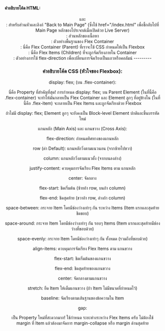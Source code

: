 #### คำอธิบายโค้ด HTML:

<header> และ <nav>: สำหรับส่วนหัวและลิงก์ "Back to Main Page" (ซึ่งใช้ href="/index.html" เพื่อชี้กลับไปที่ Main Page หลักของโปรเจกต์เมื่อเปิดด้วย Live Server)

<main>: ส่วนหลักของเนื้อหา

<section class="flex-container-example">: ตัวอย่างพื้นฐานของ Flex Container

<div class="flex-container">: นี่คือ Flex Container (Parent) ที่เราจะใช้ CSS กำหนดให้เป็น Flexbox

<div class="flex-item">: นี่คือ Flex Items (Children) ที่จะถูกจัดเรียงภายใน Container

<section class="flex-direction-example">: ตัวอย่างการใช้ flex-direction เพื่อเปลี่ยนการจัดเรียงเป็นแถวหรือคอลัมน์
---------

### คำอธิบายโค้ด CSS (หัวใจของ Flexbox):

display: flex; (บน .flex-container):

นี่คือ Property ที่สำคัญที่สุด! การกำหนด display: flex; บน Parent Element (ในที่นี้คือ .flex-container) จะทำให้มันกลายเป็น Flex Container และ Element ลูกๆ ที่อยู่ข้างใน (ในที่นี้คือ .flex-item) จะกลายเป็น Flex Items และถูกจัดเรียงด้วย Flexbox 

ถ้าไม่มี display: flex; Element ลูกๆ จะยังคงเป็น Block-level Element ปกติและขึ้นบรรทัดใหม่

แกนหลัก (Main Axis) และ แกนขวาง (Cross Axis):

flex-direction: กำหนดทิศทางของแกนหลัก

row (ค่า Default): แกนหลักวิ่งตามแนวนอน (จากซ้ายไปขวา)

column: แกนหลักวิ่งตามแนวตั้ง (จากบนลงล่าง)

justify-content: ควบคุมการจัดเรียง Flex Items ตาม แกนหลัก

center: จัดกลาง

flex-start: ชิดเริ่มต้น (ซ้ายถ้า row, บนถ้า column)

flex-end: ชิดสุดท้าย (ขวาถ้า row, ล่างถ้า column)

space-between: กระจาย Item โดยมีช่องว่างเท่าๆ กัน ระหว่าง Items (Item แรกและสุดท้ายชิดขอบ)

space-around: กระจาย Item โดยมีช่องว่างเท่าๆ กัน รอบๆ Items (Item แรกและสุดท้ายมีช่องว่างที่ขอบด้วย)

space-evenly: กระจาย Item โดยมีช่องว่างเท่าๆ กัน ทั้งหมด (รวมถึงที่ขอบด้วย)

align-items: ควบคุมการจัดเรียง Flex Items ตาม แกนขวาง

flex-start: ชิดเริ่มต้นของแกนขวาง

flex-end: ชิดสุดท้ายของแกนขวาง

center: จัดกลางตามแกนขวาง

stretch: ยืด Item ให้เต็มแกนขวาง (ถ้า Item ไม่มีขนาดที่กำหนดไว้)

baseline: จัดเรียงตามเส้นฐานของข้อความใน Item

gap:

เป็น Property ใหม่ที่สะดวกมาก! ใช้กำหนด ระยะห่างระหว่าง Flex Items ครับ ไม่ต้องใช้ margin ที่ Item แล้วต้องมาจัดการ margin-collapse หรือ margin ด้านสุดท้าย

